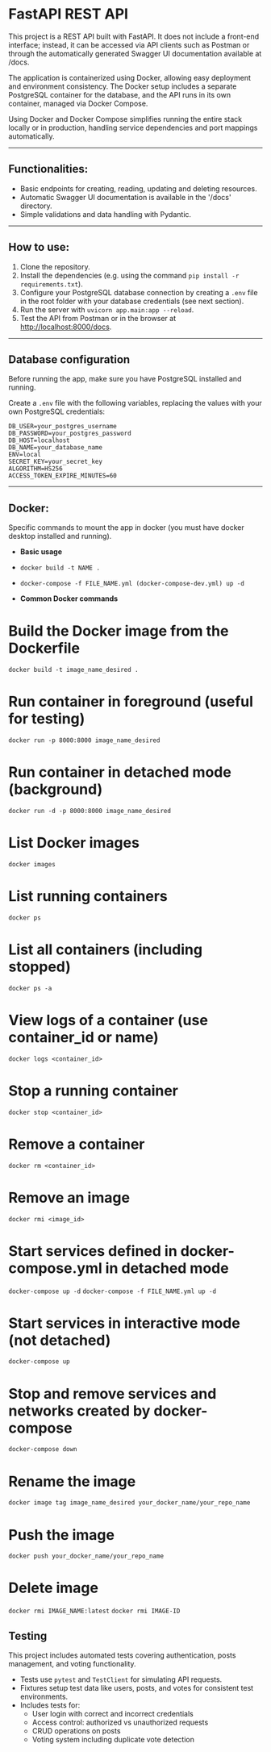 # FastAPI REST API

This project is a REST API built with FastAPI. It does not include a front-end interface; instead, it can be accessed via API clients such as Postman or through the automatically generated Swagger UI documentation available at /docs.

The application is containerized using Docker, allowing easy deployment and environment consistency. The Docker setup includes a separate PostgreSQL container for the database, and the API runs in its own container, managed via Docker Compose.

Using Docker and Docker Compose simplifies running the entire stack locally or in production, handling service dependencies and port mappings automatically.

---

## Functionalities:

- Basic endpoints for creating, reading, updating and deleting resources.
- Automatic Swagger UI documentation is available in the '/docs' directory.
- Simple validations and data handling with Pydantic.

---

## How to use:

1. Clone the repository.
2. Install the dependencies (e.g. using the command `pip install -r requirements.txt`).
3. Configure your PostgreSQL database connection by creating a `.env` file in the root folder with your database credentials (see next section).
4. Run the server with `uvicorn app.main:app --reload`.
5. Test the API from Postman or in the browser at [http://localhost:8000/docs](http://localhost:8000/docs).

---

## Database configuration

Before running the app, make sure you have PostgreSQL installed and running.

Create a `.env` file with the following variables, replacing the values with your own PostgreSQL credentials:

```env
DB_USER=your_postgres_username
DB_PASSWORD=your_postgres_password
DB_HOST=localhost
DB_NAME=your_database_name
ENV=local
SECRET_KEY=your_secret_key
ALGORITHM=HS256
ACCESS_TOKEN_EXPIRE_MINUTES=60
```
---
## Docker:

Specific commands to mount the app in docker (you must have docker desktop installed and running).

- **Basic usage**

- `docker build -t NAME .`
- `docker-compose -f FILE_NAME.yml (docker-compose-dev.yml) up -d`

- **Common Docker commands**

# Build the Docker image from the Dockerfile
`docker build -t image_name_desired .`

# Run container in foreground (useful for testing)
``docker run -p 8000:8000 image_name_desired``

# Run container in detached mode (background)
``docker run -d -p 8000:8000 image_name_desired``

# List Docker images
``docker images``

# List running containers
``docker ps``

# List all containers (including stopped)
``docker ps -a``

# View logs of a container (use container_id or name)
``docker logs <container_id>``

# Stop a running container
``docker stop <container_id>``

# Remove a container
``docker rm <container_id>``

# Remove an image
``docker rmi <image_id>``

# Start services defined in docker-compose.yml in detached mode
``docker-compose up -d``
``docker-compose -f FILE_NAME.yml up -d``

# Start services in interactive mode (not detached)
``docker-compose up``

# Stop and remove services and networks created by docker-compose
``docker-compose down``

# Rename the image
``docker image tag image_name_desired your_docker_name/your_repo_name``

# Push the image
``docker push your_docker_name/your_repo_name``

# Delete image
``docker rmi IMAGE_NAME:latest``
``docker rmi IMAGE-ID``


## Testing

This project includes automated tests covering authentication, posts management, and voting functionality.

- Tests use `pytest` and `TestClient` for simulating API requests.
- Fixtures setup test data like users, posts, and votes for consistent test environments.
- Includes tests for:
  - User login with correct and incorrect credentials
  - Access control: authorized vs unauthorized requests
  - CRUD operations on posts
  - Voting system including duplicate vote detection

